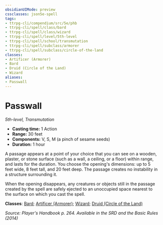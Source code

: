 ```yaml
---
obsidianUIMode: preview
cssclasses: json5e-spell
tags:
- ttrpg-cli/compendium/src/5e/phb
- ttrpg-cli/spell/class/bard
- ttrpg-cli/spell/class/wizard
- ttrpg-cli/spell/level/5th-level
- ttrpg-cli/spell/school/transmutation
- ttrpg-cli/spell/subclass/armorer
- ttrpg-cli/spell/subclass/circle-of-the-land
classes:
- Artificer (Armorer)
- Bard
- Druid (Circle of the Land)
- Wizard
aliases:
- Passwall
---
```

# Passwall
*5th-level, Transmutation*  


- **Casting time:** 1 Action
- **Range:** 30 feet
- **Components:** V, S, M (a pinch of sesame seeds)
- **Duration:** 1 hour

A passage appears at a point of your choice that you can see on a wooden, plaster, or stone surface (such as a wall, a ceiling, or a floor) within range, and lasts for the duration. You choose the opening's dimensions: up to 5 feet wide, 8 feet tall, and 20 feet deep. The passage creates no instability in a structure surrounding it.

When the opening disappears, any creatures or objects still in the passage created by the spell are safely ejected to an unoccupied space nearest to the surface on which you cast the spell.

**Classes**: [Bard](/3-Mechanics/CLI/Compendium/lists/list-spells-classes-bard.md); [Artificer (Armorer)](/3-Mechanics/CLI/Compendium/lists/list-spells-classes-armorer-tce.md "subclass=TCE;class=TCE"); [Wizard](/3-Mechanics/CLI/Compendium/lists/list-spells-classes-wizard.md); [Druid (Circle of the Land)](/3-Mechanics/CLI/Compendium/lists/list-spells-classes-circle-of-the-land.md)

*Source: Player's Handbook p. 264. Available in the <span title='Systems Reference Document (5.1)'>SRD</span> and the Basic Rules (2014)*